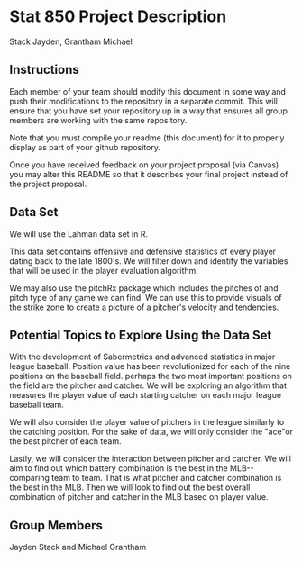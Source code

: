 Stat 850 Project Description
================
Stack Jayden, Grantham Michael

## Instructions

Each member of your team should modify this document in some way and
push their modifications to the repository in a separate commit. This
will ensure that you have set your repository up in a way that ensures
all group members are working with the same repository.

Note that you must compile your readme (this document) for it to
properly display as part of your github repository.

Once you have received feedback on your project proposal (via Canvas)
you may alter this README so that it describes your final project
instead of the project proposal.

## Data Set

We will use the Lahman data set in R.

This data set contains offensive and defensive statistics of every player dating back to the late 1800's. We will filter down and identify the variables that will be used in the player evaluation algorithm.  

We may also use the pitchRx package which includes the pitches of and pitch type of any game we can find. We can use this to provide visuals of the strike zone to create a picture of a pitcher's velocity and tendencies. 

## Potential Topics to Explore Using the Data Set

With the development of Sabermetrics and advanced statistics in major league baseball. Position value has been revolutionized for each of the nine positions on the baseball field. perhaps the two most important positions on the field are the pitcher and catcher. We will be exploring an algorithm that measures the player value of each starting catcher on each major league baseball team.

We will also consider the player value of pitchers in the league similarly to the catching position. For the sake of data, we will only consider the "ace"or the best pitcher of each team. 

Lastly, we will consider the interaction between pitcher and catcher. We will aim to find out which battery combination is the best in the MLB--comparing team to team. That is what pitcher and catcher combination is the best in the MLB. Then we will look to find out the best overall combination of pitcher and catcher in the MLB based on player value. 

## Group Members

Jayden Stack and Michael Grantham
